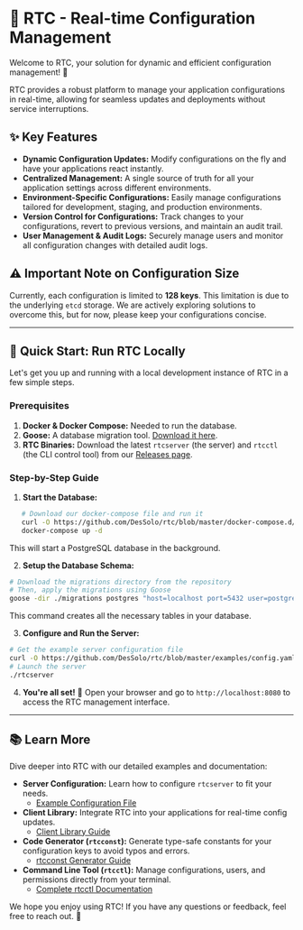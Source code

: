 # 🚀 RTC - Real-time Configuration Management

Welcome to RTC, your solution for dynamic and efficient configuration management! 🎉

RTC provides a robust platform to manage your application configurations in real-time, allowing for seamless updates and deployments without service interruptions.

## ✨ Key Features

- **Dynamic Configuration Updates:** Modify configurations on the fly and have your applications react instantly.
- **Centralized Management:** A single source of truth for all your application settings across different environments.
- **Environment-Specific Configurations:** Easily manage configurations tailored for development, staging, and production environments.
- **Version Control for Configurations:** Track changes to your configurations, revert to previous versions, and maintain an audit trail.
- **User Management & Audit Logs:** Securely manage users and monitor all configuration changes with detailed audit logs.

## ⚠️ Important Note on Configuration Size

Currently, each configuration is limited to **128 keys**. This limitation is due to the underlying `etcd` storage. We are actively exploring solutions to overcome this, but for now, please keep your configurations concise.

---

## 🚦 Quick Start: Run RTC Locally

Let's get you up and running with a local development instance of RTC in a few simple steps.

### Prerequisites
1. **Docker & Docker Compose:** Needed to run the database.
2. **Goose:** A database migration tool. [Download it here](https://github.com/pressly/goose/releases).
3. **RTC Binaries:** Download the latest `rtcserver` (the server) and `rtcctl` (the CLI control tool) from our [Releases page](https://github.com/DesSolo/rtc/releases).

### Step-by-Step Guide

1. **Start the Database:**
```bash
   # Download our docker-compose file and run it
   curl -O https://github.com/DesSolo/rtc/blob/master/docker-compose.d/docker-compose.yaml
   docker-compose up -d
 ```

This will start a PostgreSQL database in the background.

2. **Setup the Database Schema:**

```bash
# Download the migrations directory from the repository
# Then, apply the migrations using Goose
goose -dir ./migrations postgres "host=localhost port=5432 user=postgres password=postgres dbname=rtc sslmode=disable" up
```

This command creates all the necessary tables in your database.

3. **Configure and Run the Server:**

```bash
# Get the example server configuration file
curl -O https://github.com/DesSolo/rtc/blob/master/examples/config.yaml
# Launch the server
./rtcserver
```

4. **You're all set!** 🎉
Open your browser and go to `http://localhost:8080` to access the RTC management interface.

---

## 📚 Learn More

Dive deeper into RTC with our detailed examples and documentation:

- **Server Configuration:** Learn how to configure `rtcserver` to fit your needs.
  - [Example Configuration File](examples/config.yaml)
- **Client Library:** Integrate RTC into your applications for real-time config updates.
  - [Client Library Guide](examples/client/README.md)
- **Code Generator (`rtcconst`):** Generate type-safe constants for your configuration keys to avoid typos and errors.
  - [rtcconst Generator Guide](examples/const_generator/README.md)
- **Command Line Tool (`rtcctl`):** Manage configurations, users, and permissions directly from your terminal.
  - [Complete rtcctl Documentation](examples/rtcctl/README.md)

We hope you enjoy using RTC! If you have any questions or feedback, feel free to reach out. 🌟
